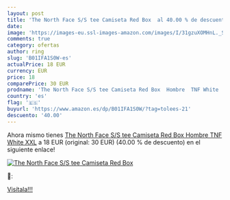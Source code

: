 ```yaml
---
layout: post
title: 'The North Face S/S tee Camiseta Red Box  al 40.00 % de descuento'
date: 
image: 'https://images-eu.ssl-images-amazon.com/images/I/31gzuXOMHnL._SL200_.jpg'
comments: true
category: ofertas
author: ring
slug: 'B01IFA1S0W-es'
actualPrice: 18 EUR
currency: EUR
price: 18
comparePrice: 30 EUR
prodname: 'The North Face S/S tee Camiseta Red Box  Hombre  TNF White  XXL'
country: 'es'
flag: '🇪🇸'
buyurl: 'https://www.amazon.es/dp/B01IFA1S0W/?tag=tolees-21'
descuento: '40.00'
---
```


Ahora mismo tienes [The North Face S/S tee Camiseta Red Box  Hombre  TNF White  XXL](https://www.amazon.es/dp/B01IFA1S0W/?tag=tolees-21) a 18 EUR (original: 30 EUR) (40.00 %  de descuento) en el siguiente enlace!

[![The North Face S/S tee Camiseta Red Box ](https://images-eu.ssl-images-amazon.com/images/I/31gzuXOMHnL._SL200_.jpg)](https://www.amazon.es/dp/B01IFA1S0W/?tag=tolees-21)

🔎:


[Visítala!!!](https://www.amazon.es/dp/B01IFA1S0W/?tag=tolees-21)
